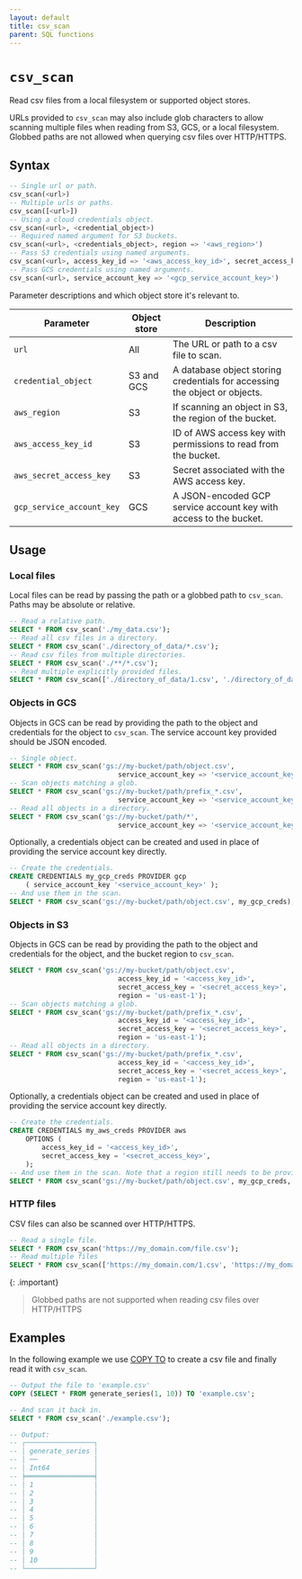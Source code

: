 ```yaml
---
layout: default
title: csv_scan
parent: SQL functions
---
```


# `csv_scan`

Read csv files from a local filesystem or supported object stores.

URLs provided to `csv_scan` may also include glob characters to allow
scanning multiple files when reading from S3, GCS, or a local filesystem.
Globbed paths are not allowed when querying csv files over HTTP/HTTPS.

## Syntax

```sql
-- Single url or path.
csv_scan(<url>)
-- Multiple urls or paths.
csv_scan([<url>])
-- Using a cloud credentials object.
csv_scan(<url>, <credential_object>)
-- Required named argument for S3 buckets.
csv_scan(<url>, <credentials_object>, region => '<aws_region>')
-- Pass S3 credentials using named arguments.
csv_scan(<url>, access_key_id => '<aws_access_key_id>', secret_access_key => '<aws_secret_access_key>', region => '<aws_region>')
-- Pass GCS credentials using named arguments.
csv_scan(<url>, service_account_key => '<gcp_service_account_key>')
```

Parameter descriptions and which object store it's relevant to.

| Parameter                 | Object store | Description                                                                |
| ------------------------- | ------------ | -------------------------------------------------------------------------- |
| `url`                     | All          | The URL or path to a csv file to scan.                                     |
| `credential_object`       | S3 and GCS   | A database object storing credentials for accessing the object or objects. |
| `aws_region`              | S3           | If scanning an object in S3, the region of the bucket.                     |
| `aws_access_key_id`       | S3           | ID of AWS access key with permissions to read from the bucket.             |
| `aws_secret_access_key`   | S3           | Secret associated with the AWS access key.                                 |
| `gcp_service_account_key` | GCS          | A JSON-encoded GCP service account key with access to the bucket.          |

## Usage

### Local files

Local files can be read by passing the path or a globbed path to `csv_scan`.
Paths may be absolute or relative.

```sql
-- Read a relative path.
SELECT * FROM csv_scan('./my_data.csv');
-- Read all csv files in a directory.
SELECT * FROM csv_scan('./directory_of_data/*.csv');
-- Read csv files from multiple directories.
SELECT * FROM csv_scan('./**/*.csv');
-- Read multiple explicitly provided files.
SELECT * FROM csv_scan(['./directory_of_data/1.csv', './directory_of_data/2.csv']);
```

### Objects in GCS

Objects in GCS can be read by providing the path to the object and credentials
for the object to `csv_scan`. The service account key provided should be
JSON encoded.

```sql
-- Single object.
SELECT * FROM csv_scan('gs://my-bucket/path/object.csv',
                           service_account_key => '<service_account_key>');
-- Scan objects matching a glob.
SELECT * FROM csv_scan('gs://my-bucket/path/prefix_*.csv',
                           service_account_key => '<service_account_key>');
-- Read all objects in a directory.
SELECT * FROM csv_scan('gs://my-bucket/path/*',
                           service_account_key => '<service_account_key>');
```

Optionally, a credentials object can be created and used in place of providing
the service account key directly.

```sql
-- Create the credentials.
CREATE CREDENTIALS my_gcp_creds PROVIDER gcp
    ( service_account_key '<service_account_key>' );
-- And use them in the scan.
SELECT * FROM csv_scan('gs://my-bucket/path/object.csv', my_gcp_creds);
```

### Objects in S3

Objects in GCS can be read by providing the path to the object and credentials
for the object, and the bucket region to `csv_scan`.

```sql
SELECT * FROM csv_scan('gs://my-bucket/path/object.csv',
                           access_key_id = '<access_key_id>',
                           secret_access_key = '<secret_access_key>',
                           region = 'us-east-1');
-- Scan objects matching a glob.
SELECT * FROM csv_scan('gs://my-bucket/path/prefix_*.csv',
                           access_key_id = '<access_key_id>',
                           secret_access_key = '<secret_access_key>',
                           region = 'us-east-1');
-- Read all objects in a directory.
SELECT * FROM csv_scan('gs://my-bucket/path/prefix_*.csv',
                           access_key_id = '<access_key_id>',
                           secret_access_key = '<secret_access_key>',
                           region = 'us-east-1');
```

Optionally, a credentials object can be created and used in place of providing
the service account key directly.

```sql
-- Create the credentials.
CREATE CREDENTIALS my_aws_creds PROVIDER aws
    OPTIONS (
        access_key_id = '<access_key_id>',
        secret_access_key = '<secret_access_key>',
    );
-- And use them in the scan. Note that a region still needs to be provided
SELECT * FROM csv_scan('gs://my-bucket/path/object.csv', my_gcp_creds, region => 'us-east-1');
```

### HTTP files

CSV files can also be scanned over HTTP/HTTPS.

```sql
-- Read a single file.
SELECT * FROM csv_scan('https://my_domain.com/file.csv');
-- Read multiple files
SELECT * FROM csv_scan(['https://my_domain.com/1.csv', 'https://my_domain.com/2.csv']);
```

{: .important}

> Globbed paths are not supported when reading csv files over HTTP/HTTPS

## Examples

In the following example we use [COPY TO] to create a csv file and finally
read it with `csv_scan`.

```sql
-- Output the file to 'example.csv'
COPY (SELECT * FROM generate_series(1, 10)) TO 'example.csv';

-- And scan it back in.
SELECT * FROM csv_scan('./example.csv');

-- Output:
-- ┌─────────────────┐
-- │ generate_series │
-- │ ──              │
-- │ Int64           │
-- ╞═════════════════╡
-- │ 1               │
-- │ 2               │
-- │ 3               │
-- │ 4               │
-- │ 5               │
-- │ 6               │
-- │ 7               │
-- │ 8               │
-- │ 9               │
-- │ 10              │
-- └─────────────────┘
```

[COPY TO]: /glaredb/sql-commands/copy-to
